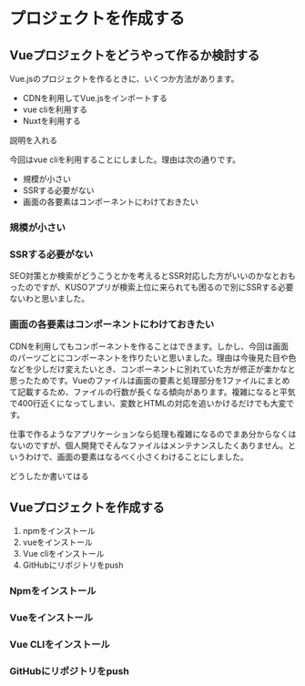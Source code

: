 # プロジェクトを作成する

## Vueプロジェクトをどうやって作るか検討する

Vue.jsのプロジェクトを作るときに、いくつか方法があります。

- CDNを利用してVue.jsをインポートする
- vue cliを利用する
- Nuxtを利用する

説明を入れる

今回はvue cliを利用することにしました。理由は次の通りです。

- 規模が小さい
- SSRする必要がない
- 画面の各要素はコンポーネントにわけておきたい

### 規模が小さい

### SSRする必要がない

SEO対策とか検索がどうこうとかを考えるとSSR対応した方がいいのかなとおもったのですが、KUSOアプリが検索上位に来られても困るので別にSSRする必要ないわと思いました。

### 画面の各要素はコンポーネントにわけておきたい

CDNを利用してもコンポーネントを作ることはできます。しかし、今回は画面のパーツごとにコンポーネントを作りたいと思いました。理由は今後見た目や色などを少しだけ変えたいとき、コンポーネントに別れていた方が修正が楽かなと思ったためです。Vueのファイルは画面の要素と処理部分を1ファイルにまとめて記載するため、ファイルの行数が長くなる傾向があります。複雑になると平気で400行近くになってしまい、変数とHTMLの対応を追いかけるだけでも大変です。

仕事で作るようなアプリケーションなら処理も複雑になるのでまあ分からなくはないのですが、個人開発でそんなファイルはメンテナンスしたくありません。というわけで、画面の要素はなるべく小さくわけることにしました。

どうしたか書いてはる

## Vueプロジェクトを作成する

1. npmをインストール
2. vueをインストール
3. Vue cliをインストール
4. GitHubにリポジトリをpush

### Npmをインストール

### Vueをインストール

### Vue CLIをインストール

### GitHubにリポジトリをpush





